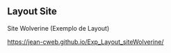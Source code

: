 <h2>Layout Site</h2>

Site Wolverine (Exemplo de Layout)

https://jean-cweb.github.io/Exp_Layout_siteWolverine/

